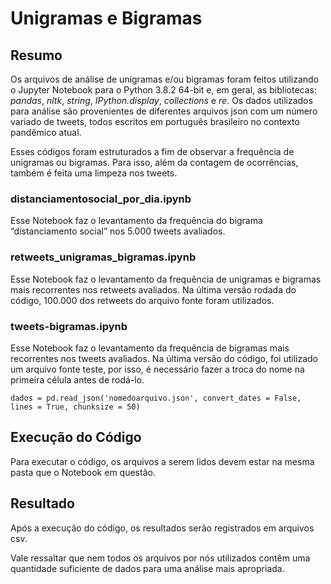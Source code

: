 # Unigramas e Bigramas

## Resumo
Os arquivos de análise de unigramas e/ou bigramas foram feitos utilizando o Jupyter Notebook para o Python 3.8.2 64-bit e, em geral, as bibliotecas: *pandas*, *nltk*, *string*, *IPython.display*, *collections* e *re*. Os dados utilizados para análise são provenientes de diferentes arquivos json com um número variado de tweets, todos escritos em português brasileiro no contexto pandêmico atual.

Esses códigos foram estruturados a fim de observar a frequência de unigramas ou bigramas. Para isso, além da contagem de ocorrências, também é feita uma limpeza nos tweets.

### distanciamentosocial_por_dia.ipynb
Esse Notebook faz o levantamento da frequência do bigrama “distanciamento social” nos 5.000 tweets avaliados.

### retweets_unigramas_bigramas.ipynb
Esse Notebook faz o levantamento da frequência de unigramas e bigramas mais recorrentes nos retweets avaliados. Na última versão rodada do código, 100.000 dos retweets do arquivo fonte foram utilizados.

### tweets-bigramas.ipynb
Esse Notebook faz o levantamento da frequência de bigramas mais recorrentes nos tweets avaliados. Na última versão do código, foi utilizado um arquivo fonte teste, por isso, é necessário fazer a troca do nome na primeira célula antes de rodá-lo.

```
dados = pd.read_json('nomedoarquivo.json', convert_dates = False, lines = True, chunksize = 50)
```

## Execução do Código
Para executar o código, os arquivos a serem lidos devem estar na mesma pasta que o Notebook em questão.

## Resultado
Após a execução do código, os resultados serão registrados em arquivos csv.

Vale ressaltar que nem todos os arquivos por nós utilizados contêm uma quantidade suficiente de dados para uma análise mais apropriada.
